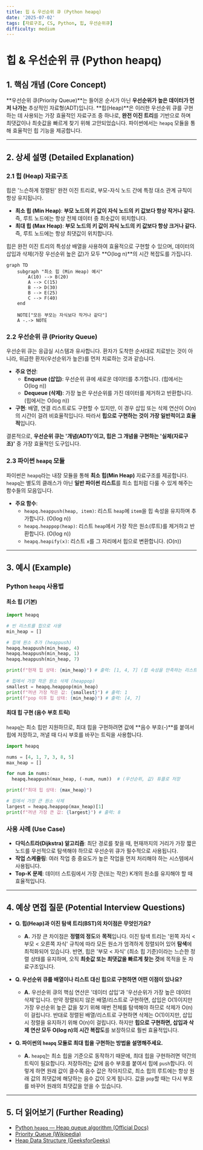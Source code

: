```yaml
---
title: 힙 & 우선순위 큐 (Python heapq)
date: '2025-07-02'
tags: [자료구조, CS, Python, 힙, 우선순위큐]
difficulty: medium
---
```


# 힙 & 우선순위 큐 (Python heapq)

## 1. 핵심 개념 (Core Concept)

\*\*우선순위 큐(Priority Queue)\*\*는 들어온 순서가 아닌 **우선순위가 높은 데이터가 먼저 나가는** 추상적인 자료형(ADT)입니다. \*\*힙(Heap)\*\*은 이러한 우선순위 큐를 구현하는 데 사용되는 가장 효율적인 자료구조 중 하나로, **완전 이진 트리**를 기반으로 하며 최댓값이나 최솟값을 빠르게 찾기 위해 고안되었습니다. 파이썬에서는 `heapq` 모듈을 통해 효율적인 힙 기능을 제공합니다.

______________________________________________________________________

## 2. 상세 설명 (Detailed Explanation)

### 2.1 힙 (Heap) 자료구조

힙은 '느슨하게 정렬된' 완전 이진 트리로, 부모-자식 노드 간에 특정 대소 관계 규칙이 항상 유지됩니다.

- **최소 힙 (Min Heap)**: **부모 노드의 키 값이 자식 노드의 키 값보다 항상 작거나 같다.** 즉, 루트 노드에는 항상 전체 데이터 중 최솟값이 위치합니다.
- **최대 힙 (Max Heap)**: **부모 노드의 키 값이 자식 노드의 키 값보다 항상 크거나 같다.** 즉, 루트 노드에는 항상 최댓값이 위치합니다.

힙은 완전 이진 트리의 특성상 배열을 사용하여 효율적으로 구현할 수 있으며, 데이터의 삽입과 삭제(가장 우선순위 높은 값)가 모두 \*\*O(log n)\*\*의 시간 복잡도를 가집니다.

```mermaid
graph TD
    subgraph "최소 힙 (Min Heap) 예시"
        A(10) --> B(20)
        A --> C(15)
        B --> D(30)
        B --> E(25)
        C --> F(40)
    end

    NOTE["모든 부모는 자식보다 작거나 같다"]
    A -.-> NOTE
```

### 2.2 우선순위 큐 (Priority Queue)

우선순위 큐는 응급실 시스템과 유사합니다. 환자가 도착한 순서대로 치료받는 것이 아니라, 위급한 환자(우선순위가 높은)를 먼저 치료하는 것과 같습니다.

- **주요 연산**:
  - **Enqueue (삽입)**: 우선순위 큐에 새로운 데이터를 추가합니다. (힙에서는 O(log n))
  - **Dequeue (삭제)**: 가장 높은 우선순위를 가진 데이터를 제거하고 반환합니다. (힙에서는 O(log n))
- **구현**: 배열, 연결 리스트로도 구현할 수 있지만, 이 경우 삽입 또는 삭제 연산이 O(n)의 시간이 걸려 비효율적입니다. 따라서 **힙으로 구현하는 것이 가장 일반적이고 효율적**입니다.

결론적으로, **우선순위 큐는 '개념(ADT)'이고, 힙은 그 개념을 구현하는 '실체(자료구조)'** 중 가장 효율적인 도구입니다.

### 2.3 파이썬 `heapq` 모듈

파이썬은 `heapq`라는 내장 모듈을 통해 **최소 힙(Min Heap)** 자료구조를 제공합니다. `heapq`는 별도의 클래스가 아닌 **일반 파이썬 리스트**를 최소 힙처럼 다룰 수 있게 해주는 함수들의 모음입니다.

- **주요 함수**:
  - `heapq.heappush(heap, item)`: 리스트 `heap`에 `item`을 힙 속성을 유지하며 추가합니다. (O(log n))
  - `heapq.heappop(heap)`: 리스트 `heap`에서 가장 작은 원소(루트)를 제거하고 반환합니다. (O(log n))
  - `heapq.heapify(x)`: 리스트 `x`를 그 자리에서 힙으로 변환합니다. (O(n))

______________________________________________________________________

## 3. 예시 (Example)

### Python `heapq` 사용법

#### 최소 힙 (기본)

```python
import heapq

# 빈 리스트를 힙으로 사용
min_heap = []

# 힙에 원소 추가 (heappush)
heapq.heappush(min_heap, 4)
heapq.heappush(min_heap, 1)
heapq.heappush(min_heap, 7)

print(f"현재 힙 상태: {min_heap}") # 출력: [1, 4, 7] (힙 속성을 만족하는 리스트)

# 힙에서 가장 작은 원소 삭제 (heappop)
smallest = heapq.heappop(min_heap)
print(f"꺼낸 가장 작은 값: {smallest}") # 출력: 1
print(f"pop 이후 힙 상태: {min_heap}") # 출력: [4, 7]
```

#### 최대 힙 구현 (음수 부호 트릭)

`heapq`는 최소 힙만 지원하므로, 최대 힙을 구현하려면 값에 \*\*음수 부호(-)\*\*를 붙여서 힙에 저장하고, 꺼낼 때 다시 부호를 바꾸는 트릭을 사용합니다.

```python
import heapq

nums = [4, 1, 7, 3, 8, 5]
max_heap = []

for num in nums:
  heapq.heappush(max_heap, (-num, num))  # (우선순위, 값) 튜플로 저장

print(f"최대 힙 상태: {max_heap}")

# 힙에서 가장 큰 원소 삭제
largest = heapq.heappop(max_heap)[1]
print(f"꺼낸 가장 큰 값: {largest}") # 출력: 8
```

### 사용 사례 (Use Case)

- **다익스트라(Dijkstra) 알고리즘**: 최단 경로를 찾을 때, 현재까지의 거리가 가장 짧은 노드를 우선적으로 탐색해야 하므로 우선순위 큐가 필수적으로 사용됩니다.
- **작업 스케줄링**: 여러 작업 중 중요도가 높은 작업을 먼저 처리해야 하는 시스템에서 사용됩니다.
- **Top-K 문제**: 데이터 스트림에서 가장 큰(또는 작은) K개의 원소를 유지해야 할 때 효율적입니다.

______________________________________________________________________

## 4. 예상 면접 질문 (Potential Interview Questions)

- **Q. 힙(Heap)과 이진 탐색 트리(BST)의 차이점은 무엇인가요?**

  - **A.** 가장 큰 차이점은 **정렬의 정도**와 **목적**입니다. 이진 탐색 트리는 '왼쪽 자식 \< 부모 \< 오른쪽 자식' 규칙에 따라 모든 원소가 엄격하게 정렬되어 있어 **탐색**에 최적화되어 있습니다. 반면, 힙은 '부모 \< 자식' (최소 힙 기준)이라는 느슨한 정렬 상태를 유지하며, 오직 **최솟값 또는 최댓값을 빠르게 찾는 것**에 목적을 둔 자료구조입니다.

- **Q. 우선순위 큐를 배열이나 리스트 대신 힙으로 구현하면 어떤 이점이 있나요?**

  - **A.** 우선순위 큐의 핵심 연산은 '데이터 삽입'과 '우선순위가 가장 높은 데이터 삭제'입니다. 만약 정렬되지 않은 배열/리스트로 구현하면, 삽입은 O(1)이지만 가장 우선순위 높은 값을 찾기 위해 매번 전체를 탐색해야 하므로 삭제가 O(n)이 걸립니다. 반대로 정렬된 배열/리스트로 구현하면 삭제는 O(1)이지만, 삽입 시 정렬을 유지하기 위해 O(n)이 걸립니다. 하지만 **힙으로 구현하면, 삽입과 삭제 연산 모두 O(log n)의 시간 복잡도**를 보장하므로 훨씬 효율적입니다.

- **Q. 파이썬의 `heapq` 모듈로 최대 힙을 구현하는 방법을 설명해주세요.**

  - **A.** `heapq`는 최소 힙을 기준으로 동작하기 때문에, 최대 힙을 구현하려면 약간의 트릭이 필요합니다. 저장하려는 값에 음수 부호를 붙여서 힙에 `push`합니다. 이렇게 하면 원래 값이 클수록 음수 값은 작아지므로, 최소 힙의 루트에는 항상 원래 값의 최댓값에 해당하는 음수 값이 오게 됩니다. 값을 `pop`할 때는 다시 부호를 바꾸어 원래의 최댓값을 얻을 수 있습니다.

______________________________________________________________________

## 5. 더 읽어보기 (Further Reading)

- [Python `heapq` — Heap queue algorithm (Official Docs)](https://docs.python.org/3/library/heapq.html)
- [Priority Queue (Wikipedia)](https://en.wikipedia.org/wiki/Priority_queue)
- [Heap Data Structure (GeeksforGeeks)](https://www.geeksforgeeks.org/heap-data-structure/)
